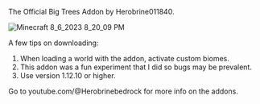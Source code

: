 The Official Big Trees Addon by Herobrine011840.

![Minecraft 8_6_2023 8_20_09 PM](https://github.com/Herobrine011840/Big-Trees-Addon-for-Minecraft-Bedrock/assets/139717119/81570614-3cab-4ecd-8aa3-d3b3e2dfb061)

A few tips on downloading:
1. When loading a world with the addon, activate custom biomes.
2. This addon was a fun experiment that I did so bugs may be prevalent.
3. Use version 1.12.10 or higher.

Go to youtube.com/@Herobrinebedrock for more info on the addons.
